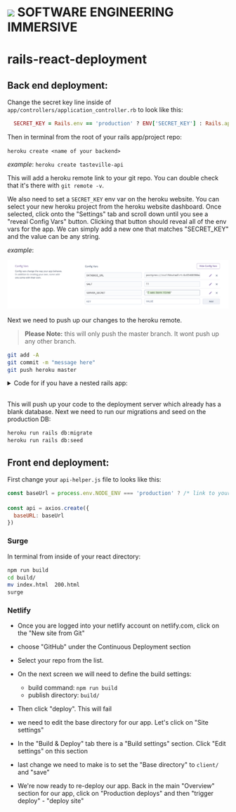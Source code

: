 # ![](https://ga-dash.s3.amazonaws.com/production/assets/logo-9f88ae6c9c3871690e33280fcf557f33.png) SOFTWARE ENGINEERING IMMERSIVE

# rails-react-deployment

## Back end deployment:

Change the secret key line inside of `app/controllers/application_controller.rb` to look like this:

```ruby
  SECRET_KEY = Rails.env == 'production' ? ENV['SECRET_KEY'] : Rails.application.secrets.secret_key_base.to_s
```

Then in terminal from the root of your rails app/project repo:

`heroku create <name of your backend>`

*example*:
`heroku create tasteville-api`

This will add a heroku remote link to your git repo. You can double check that it's there with `git remote -v`.

We also need to set a `SECRET_KEY` env var on the heroku website. You can select your new heroku project from the heroku website dashboard. Once selected, click onto the "Settings" tab and scroll down until you see a "reveal Config Vars" button. Clicking that button should reveal all of the env vars for the app. We can simply add a new one that matches "SECRET_KEY" and the value can be any string.

*example*:

![](./heroku_env_vars.png)

Next we need to push up our changes to the heroku remote.
> **Please Note:** this will only push the master branch. It wont push up any other branch.

```bash
git add -A
git commit -m "message here"
git push heroku master
```

<details>
<summary>Code for if you have a nested rails app:</summary>

<hr />

Instead of `git push heroku master` run this line:

```bash
git subtree push --prefix=my/folder heroku master
```
*example*:
```bash
git subtree push --prefix=./school-app heroku master
```
<hr />

</details>
<br />

This will push up your code to the deployment server which already has a blank database. Next we need to run our migrations and seed on the production DB:

```bash
heroku run rails db:migrate
heroku run rails db:seed
```

## Front end deployment:


First change your `api-helper.js` file to looks like this:

```js
const baseUrl = process.env.NODE_ENV === 'production' ? /* link to your heroku app. Example:*/'https://school-app-test.herokuapp.com/' : 'http://localhost:3000' 

const api = axios.create({
  baseURL: baseUrl
})
```

### Surge

In terminal from inside of your react directory:

```bash
npm run build
cd build/
mv index.html  200.html
surge
```

### Netlify

- Once you are logged into your netlify account on netlify.com,
click on the "New site from Git"

- choose "GitHub" under the Continuous Deployment section

- Select your repo from the list.

- On the next screen we will need to define the build settings:
  - build command: `npm run build`
  - publish directory: `build/`

- Then click "deploy". This will fail

- we need to edit the base directory for our app. Let's click on "Site settings"

- In the "Build & Deploy" tab there is a "Build settings" section. Click "Edit settings" on this section

- last change we need to make is to set the "Base directory" to `client/` and "save"

- We're now ready to re-deploy our app. Back in the main "Overview" section for our app, click on "Production deploys" and then "trigger deploy" - "deploy site"
